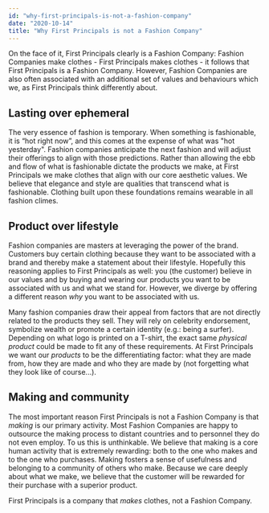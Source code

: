 ```yaml
---
id: "why-first-principals-is-not-a-fashion-company"
date: "2020-10-14"
title: "Why First Principals is not a Fashion Company"
---
```


On the face of it, First Principals clearly is a Fashion Company: Fashion Companies make clothes - First Principals makes clothes - it follows that First Principals is a Fashion Company. However, Fashion Companies are also often associated with an additional set of values and behaviours which we, as First Principals think differently about.


## Lasting over ephemeral

The very essence of fashion is temporary. When something is fashionable, it is “hot right now”, and this comes at the expense of what was "hot yesterday". Fashion companies anticipate the next fashion and will adjust their offerings to align with those predictions. Rather than allowing the ebb and flow of what is fashionable dictate the products we make, at First Principals we make clothes that align with our core aesthetic values. We believe that elegance and style are qualities that transcend what is fashionable. Clothing built upon these foundations remains wearable in all fashion climes.


## Product over lifestyle

Fashion companies are masters at leveraging the power of the brand. Customers buy certain clothing because they want to be associated with a brand and thereby make a statement about their lifestyle. Hopefully this reasoning applies to First Principals as well: you (the customer) believe in our values and by buying and wearing our products you want to be associated with us and what we stand for. However, we diverge by offering a different reason _why_ you want to be associated with us.

Many fashion companies draw their appeal from factors that are not directly related to the products they sell. They will rely on celebrity endorsement, symbolize wealth or promote a certain identity (e.g.: being a surfer). Depending on what logo is printed on a T-shirt, the exact same _physical product_ could be made to fit any of these requirements. At First Principals we want our _products_ to be the differentiating factor: what they are made from, how they are made and who they are made by (not forgetting what they look like of course...).


## Making and community

The most important reason First Principals is not a Fashion Company is that _making_ is our primary activity. Most Fashion Companies are happy to outsource the making process to distant countries and to personnel they do not even employ. To us this is unthinkable. We believe that making is a core human activity that is extremely rewarding: both to the one who makes and to the one who purchases. Making fosters a sense of usefulness and belonging to a community of others who make. Because we care deeply about what we make, we believe that the customer will be rewarded for their purchase with a superior product.

First Principals is a company that _makes_ clothes, not a Fashion Company.


